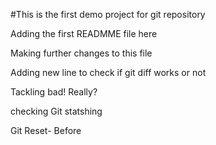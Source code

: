 #This is the first demo project for git repository

Adding the first READMME file here

Making further changes to this file


Adding new line to check if git diff works or not

Tackling bad!
Really?

checking Git statshing


Git Reset- Before
